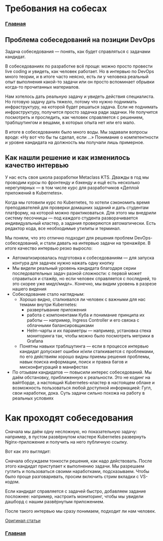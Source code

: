 # Требования на собесах

### [Главная][1]

## Проблема собеседований на позиции DevOps
Задача собеседования — понять, как будет справляться с задачами кандидат.

В собеседованиях по разработке всё проще: можно просто провести live coding и увидеть, как человек работает. Но в интервью по DevOps много теории, и в итоге часто неясно, есть ли у человека реальный опыт выполнения какой-то задачи или он просто вспоминает обрывки когда-то прочитанных материалов. 
        
Нам хотелось дать реальную задачу и увидеть действия специалиста. Но готовую задачу дать тяжело, потому что нужно поднимать инфраструктуру, на которой будет решаться задача. Если не поднимать инфраструктуру, получится просто задачка ради задачки. Не получится посмотреть и проследить, как человек справляется с решением, траблшутингом и вещами, в которых опыта нет или его мало.
        
В итоге в собеседованиях было много воды. Мы задавали вопросы вроде: «Ну вот что бы ты сделал, если …» Понимание о компетентности и уровне кандидата на должность мы получали лишь примерное.

## Как нашли решение и как изменилось качество интервью

У нас есть своя школа разработки Metaclass KTS. Дважды в год мы проводим курсы по фронтенду и бэкенду и ещё есть несколько нерегулярных — в том числе курс для разработчиков «Деплой приложений в Kubernetes». 

Когда мы готовили курс по Kubernetes, то хотели сэкономить время преподавателей для проверки домашних заданий и дать студентам платформу, на которой можно практиковаться. Для этого мы внедрили систему песочницы — под каждого студента разворачивается индивидуальный кластер, а задания проверяются автоматически. Есть редактор кода, все необходимые утилиты и терминал.

Мы поняли, что это отлично подходит для решения проблем DevOps-собеседований, и стали давать на интервью задачи на тренажёре. В итоге качество интервью резко выросло:

+ Автоматизировалась подготовка к собеседованиям — для запуска контура для задачек нужно нажать одну кнопку
+ Мы видели реальный уровень кандидата благодаря серии последовательных задач разной сложности: с первой может справиться и стажёр, но если человек справляется с последней, то это скорее уже мидл/мидл+. Конечно, мы видим уровень в разрезе нашего видения
+ Собеседование стало наглядным:
    + Хорошо видно, сталкивался ли человек с важными для нас темами внутри Kubernetes:
        + развертывание приложения
        + работа с компонентами Куба и понимание принципа их работы — например, Ingress Controller и его связка с облачными балансировщиками
        + Helm-чарты и их параметры — например, установка стека мониторинга так, чтобы можно было посмотреть метрики в Grafana
    + Понятны навыки траблшутинга — если в процессе интервью кандидат допускает ошибки и/или сталкивается с проблемами, по его действиям хорошо видны приемы решения проблемы, навык поиска информации, поиск и правка багов и мисконфигураций в манифестах
+ По отзывам кандидатов — повысили интерес собеседований. Мы даём обстановку, приближенную к реальности. Это не кодинг на вайтборде, а настоящий Kubernetes-кластер в настоящем облаке и возможность пользоваться любой доступной информацией: Гугл, свои наработки, дока. Суть задачи сильно похожа на работу в реальных условиях

# Как проходят собеседования

Сначала мы даём одну несложную, но показательную задачу: например, в пустом развёрнутом кластере Kubernetes развернуть Nginx-приложение и получить на него публичную ссылку.

Вот как это выглядит:

Сначала обсуждаем тонкости решения, как надо действовать. После этого кандидат приступает к выполнению задачи. Мы разрешаем гуглить и пользоваться своими наработками, подсказываем. Чтобы было проще разговаривать, просим включить стрим вкладки с VS-кодом.

Если кандидат справляется с задачей быстро, добавляем задание посложнее: например, настроить мониторинг, чтобы мы увидели дашборд с нашим развёрнутым приложением.

После такого интервью мы сразу понимаем, подходит ли нам человек.

[Оригинал статьи](https://habr.com/ru/amp/publications/795277/)

### [Главная][1]

[1]: /knowledge-base/
